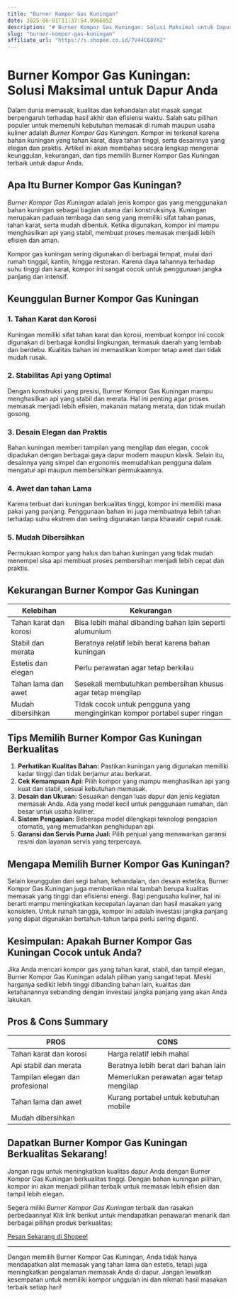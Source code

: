 ```yaml
---
title: "Burner Kompor Gas Kuningan"
date: 2025-06-01T11:37:54.996605Z
description: "# Burner Kompor Gas Kuningan: Solusi Maksimal untuk Dapur Anda..."
slug: "burner-kompor-gas-kuningan"
affiliate_url: "https://s.shopee.co.id/7V44C68VX2"
---
```

# Burner Kompor Gas Kuningan: Solusi Maksimal untuk Dapur Anda

Dalam dunia memasak, kualitas dan kehandalan alat masak sangat berpengaruh terhadap hasil akhir dan efisiensi waktu. Salah satu pilihan populer untuk memenuhi kebutuhan memasak di rumah maupun usaha kuliner adalah *Burner Kompor Gas Kuningan*. Kompor ini terkenal karena bahan kuningan yang tahan karat, daya tahan tinggi, serta desainnya yang elegan dan praktis. Artikel ini akan membahas secara lengkap mengenai keunggulan, kekurangan, dan tips memilih Burner Kompor Gas Kuningan terbaik untuk dapur Anda.

## Apa Itu Burner Kompor Gas Kuningan?

*Burner Kompor Gas Kuningan* adalah jenis kompor gas yang menggunakan bahan kuningan sebagai bagian utama dari konstruksinya. Kuningan merupakan paduan tembaga dan seng yang memiliki sifat tahan panas, tahan karat, serta mudah dibentuk. Ketika digunakan, kompor ini mampu menghasilkan api yang stabil, membuat proses memasak menjadi lebih efisien dan aman.

Kompor gas kuningan sering digunakan di berbagai tempat, mulai dari rumah tinggal, kantin, hingga restoran. Karena daya tahannya terhadap suhu tinggi dan karat, kompor ini sangat cocok untuk penggunaan jangka panjang dan intensif.

## Keunggulan Burner Kompor Gas Kuningan

### 1. Tahan Karat dan Korosi

Kuningan memiliki sifat tahan karat dan korosi, membuat kompor ini cocok digunakan di berbagai kondisi lingkungan, termasuk daerah yang lembab dan berdebu. Kualitas bahan ini memastikan kompor tetap awet dan tidak mudah rusak.

### 2. Stabilitas Api yang Optimal

Dengan konstruksi yang presisi, Burner Kompor Gas Kuningan mampu menghasilkan api yang stabil dan merata. Hal ini penting agar proses memasak menjadi lebih efisien, makanan matang merata, dan tidak mudah gosong.

### 3. Desain Elegan dan Praktis

Bahan kuningan memberi tampilan yang mengilap dan elegan, cocok dipadukan dengan berbagai gaya dapur modern maupun klasik. Selain itu, desainnya yang simpel dan ergonomis memudahkan pengguna dalam mengatur api maupun membersihkan permukaannya.

### 4. Awet dan tahan Lama

Karena terbuat dari kuningan berkualitas tinggi, kompor ini memiliki masa pakai yang panjang. Penggunaan bahan ini juga membuatnya lebih tahan terhadap suhu ekstrem dan sering digunakan tanpa khawatir cepat rusak.

### 5. Mudah Dibersihkan

Permukaan kompor yang halus dan bahan kuningan yang tidak mudah menempel sisa api membuat proses pembersihan menjadi lebih cepat dan praktis.

## Kekurangan Burner Kompor Gas Kuningan

| Kelebihan | Kekurangan |
| --- | --- |
| Tahan karat dan korosi | Bisa lebih mahal dibanding bahan lain seperti alumunium |
| Stabil dan merata | Beratnya relatif lebih berat karena bahan kuningan |
| Estetis dan elegan | Perlu perawatan agar tetap berkilau |
| Tahan lama dan awet | Sesekali membutuhkan pembersihan khusus agar tetap mengilap |
| Mudah dibersihkan | Tidak cocok untuk pengguna yang menginginkan kompor portabel super ringan |

## Tips Memilih Burner Kompor Gas Kuningan Berkualitas

1. **Perhatikan Kualitas Bahan:** Pastikan kuningan yang digunakan memiliki kadar tinggi dan tidak berjamur atau berkarat.
2. **Cek Kemampuan Api:** Pilih kompor yang mampu menghasilkan api yang kuat dan stabil, sesuai kebutuhan memasak.
3. **Desain dan Ukuran:** Sesuaikan dengan luas dapur dan jenis kegiatan memasak Anda. Ada yang model kecil untuk penggunaan rumahan, dan besar untuk usaha kuliner.
4. **Sistem Pengapian:** Beberapa model dilengkapi teknologi pengapian otomatis, yang memudahkan penghidupan api.
5. **Garansi dan Servis Purna Jual:** Pilih penjual yang menawarkan garansi resmi dan layanan servis yang terpercaya.

## Mengapa Memilih Burner Kompor Gas Kuningan?

Selain keunggulan dari segi bahan, kehandalan, dan desain estetika, Burner Kompor Gas Kuningan juga memberikan nilai tambah berupa kualitas memasak yang tinggi dan efisiensi energi. Bagi pengusaha kuliner, hal ini berarti mampu meningkatkan kecepatan layanan dan hasil masakan yang konsisten. Untuk rumah tangga, kompor ini adalah investasi jangka panjang yang dapat digunakan bertahun-tahun tanpa perlu sering diganti.

## Kesimpulan: Apakah Burner Kompor Gas Kuningan Cocok untuk Anda?

Jika Anda mencari kompor gas yang tahan karat, stabil, dan tampil elegan, Burner Kompor Gas Kuningan adalah pilihan yang sangat tepat. Meski harganya sedikit lebih tinggi dibanding bahan lain, kualitas dan ketahanannya sebanding dengan investasi jangka panjang yang akan Anda lakukan.

## Pros & Cons Summary

| PROS | CONS |
| --- | --- |
| Tahan karat dan korosi | Harga relatif lebih mahal |
| Api stabil dan merata | Beratnya lebih berat dari bahan lain |
| Tampilan elegan dan profesional | Memerlukan perawatan agar tetap mengilap |
| Tahan lama dan awet | Kurang portabel untuk kebutuhan mobile |
| Mudah dibersihkan | |

## Dapatkan Burner Kompor Gas Kuningan Berkualitas Sekarang!

Jangan ragu untuk meningkatkan kualitas dapur Anda dengan Burner Kompor Gas Kuningan berkualitas tinggi. Dengan bahan kuningan pilihan, kompor ini akan menjadi pilihan terbaik untuk memasak lebih efisien dan tampil lebih elegan.

Segera miliki *Burner Kompor Gas Kuningan* terbaik dan rasakan perbedaannya! Klik link berikut untuk mendapatkan penawaran menarik dan berbagai pilihan produk berkualitas:

[Pesan Sekarang di Shopee!](https://s.shopee.co.id/7V44C68VX2)

---

Dengan memilih Burner Kompor Gas Kuningan, Anda tidak hanya mendapatkan alat memasak yang tahan lama dan estetis, tetapi juga meningkatkan pengalaman memasak Anda di dapur. Jangan lewatkan kesempatan untuk memiliki kompor unggulan ini dan nikmati hasil masakan terbaik setiap hari!